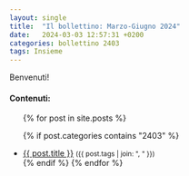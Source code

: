 ```yaml
---
layout: single
title:  "Il bollettino: Marzo-Giugno 2024"
date:   2024-03-03 12:57:31 +0200
categories: bollettino 2403
tags: Insieme
---
```



Benvenuti!

<div class="notice--info">
<h4>Contenuti:</h4>
<ul>
{% for post in site.posts %}

  {% if post.categories contains "2403" %}
  <li>
    <a href="{{ post.url }}">{{ post.title }}</a>
    <small>({{ post.tags | join: ", " }})</small>
  </li>
  {% endif %}
{% endfor %}
</ul>
</div>